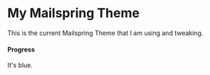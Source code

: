 # My Mailspring Theme

This is the current Mailspring Theme that I am using and tweaking.

#### Progress

It's blue.
